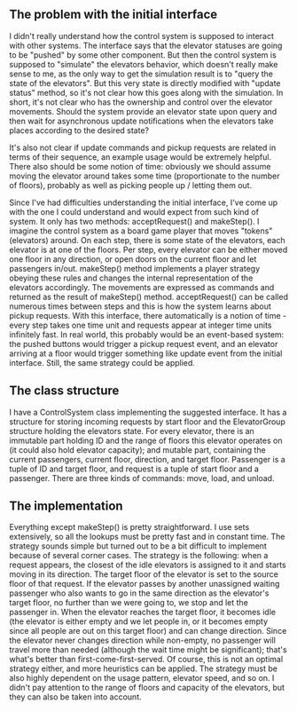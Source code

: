 The problem with the initial interface
--------------------------------------
I didn't really understand how the control system is supposed to interact with other systems. The interface says that the elevator statuses are going to be "pushed" by some other component. But then the control system is supposed to "simulate" the elevators behavior, which doesn't really make sense to me, as the only way to get the simulation result is to "query the state of the elevators". But this very state is directly modified with "update status" method, so it's not clear how this goes along with the simulation. In short, it's not clear who has the ownership and control over the elevator movements. Should the system provide an elevator state upon query and then wait for asynchronous update notifications when the elevators take places according to the desired state?

It's also not clear if update commands and pickup requests are related in terms of their sequence, an example usage would be extremely helpful. There also should be some notion of time: obviously we should assume moving the elevator around takes some time (proportionate to the number of floors), probably as well as picking people up / letting them out.

Since I've had difficulties understanding the initial interface, I've come up with the one I could understand and would expect from such kind of system. It only has two methods: acceptRequest() and makeStep(). I imagine the control system as a board game player that moves "tokens" (elevators) around. On each step, there is some state of the elevators, each elevator is at one of the floors. Per step, every elevator can be either moved one floor in any direction, or open doors on the current floor and let passengers in/out. makeStep() method implements a player strategy obeying these rules and changes the internal representation of the elevators accordingly. The movements are expressed as commands and returned as the result of makeStep() method. acceptRequest() can be called numerous times between steps and this is how the system learns about pickup requests. With this interface, there automatically is a notion of time - every step takes one time unit and requests appear at integer time units infinitely fast. In real world, this probably would be an event-based system: the pushed buttons would trigger a pickup request event, and an elevator arriving at a floor would trigger something like update event from the initial interface. Still, the same strategy could be applied.

The class structure
-------------------
I have a ControlSystem class implementing the suggested interface. It has a structure for storing incoming requests by start floor and the ElevatorGroup structure holding the elevators state. For every elevator, there is an immutable part holding ID and the range of floors this elevator operates on (it could also hold elevator capacity); and mutable part, containing the current passengers, current floor, direction, and target floor. Passenger is a tuple of ID and target floor, and request is a tuple of start floor and a passenger. There are three kinds of commands: move, load, and unload.

The implementation
------------------
Everything except makeStep() is pretty straightforward. I use sets extensively, so all the lookups must be pretty fast and in constant time. 
The strategy sounds simple but turned out to be a bit difficult to implement because of several corner cases. The strategy is the following: when a request appears, the closest of the idle elevators is assigned to it and starts moving in its direction. The target floor of the elevator is set to the source floor of that request. If the elevator passes by another unassigned waiting passenger who also wants to go in the same direction as the elevator's target floor, no further than we were going to, we stop and let the passenger in. When the elevator reaches the target floor, it becomes idle (the elevator is either empty and we let people in, or it becomes empty since all people are out on this target floor) and can change direction. Since the elevator never changes direction while non-empty, no passenger will travel more than needed (although the wait time might be significant); that's what's better than first-come-first-served.
Of course, this is not an optimal strategy either, and more heuristics can be applied. The strategy must be also highly dependent on the usage pattern, elevator speed, and so on.
I didn't pay attention to the range of floors and capacity of the elevators, but they can also be taken into account.